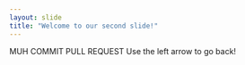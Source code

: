 ```yaml
---
layout: slide
title: "Welcome to our second slide!"
---
```

MUH COMMIT PULL REQUEST
Use the left arrow to go back!

